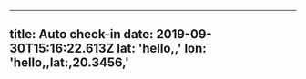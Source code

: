 
---
title: Auto check-in
date: 2019-09-30T15:16:22.613Z
lat: 'hello,,'
lon: 'hello,,lat:,20.3456,'
---
